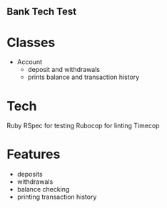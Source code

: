 ## Bank Tech Test

# Classes

- Account
  - deposit and withdrawals
  - prints balance and transaction history

# Tech

Ruby
RSpec for testing
Rubocop for linting
Timecop 

# Features

- deposits
- withdrawals
- balance checking
- printing transaction history
